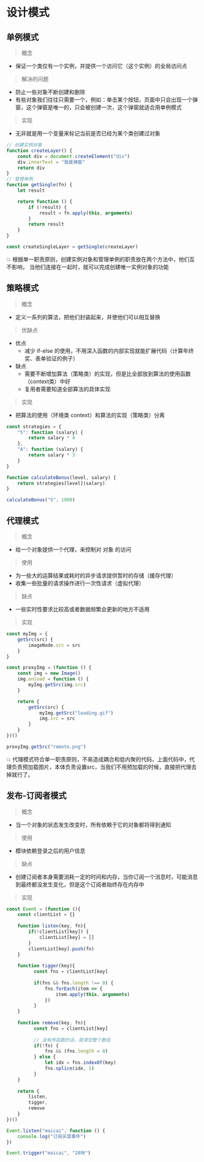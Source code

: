 # 设计模式

## 单例模式
> 概念
- 保证一个类仅有一个实例，并提供一个访问它（这个实例）的全局访问点
> 解决的问题
- 防止一些对象不断创建和删除
- 有些对象我们往往只需要一个，例如：单击某个按钮，页面中只会出现一个弹窗，这个弹窗是唯一的，只会被创建一次，这个弹窗就适合用单例模式
> 实现
- 无非就是用一个变量来标记当前是否已经为某个类创建过对象

```js
// 创建实例对象
function createLayer() {
    const div = document.createElement("div")
    div.innerText = "我是弹窗"
    return div
}
// 管理单例
function getSingle(fn) {
    let result

    return function () {
        if (!result) {
            result = fn.apply(this, arguments)
        }
        return result
    }
}

const createSingleLayer = getSingle(createLayer)
```
:boom: 根据单一职责原则，创建实例对象和管理单例的职责放在两个方法中，他们互不影响， 当他们连接在一起时，就可以完成创建唯一实例对象的功能
## 策略模式
> 概念
- 定义一系列的算法，把他们封装起来，并使他们可以相互替换
> 优缺点

- 优点
    - 减少 if-else 的使用，不用深入函数的内部实现就能扩展代码（计算年终奖、表单验证的例子）
- 缺点
    - 需要不断增加算法（策略类）的实现，但是比全部放到算法的使用函数（context类）中好
    - 复用者需要知道全部算法的具体实现
> 实现
- 把算法的使用（环境类 context）和算法的实现（策略类）分离

```js
const strategies = {
    "S": function (salary) {
        return salary * 4
    },
    "A": function (salary) {
        return salary * 3
    }
}

function calculateBonus(level, salary) {
    return strategies[level](salary)
}

calculateBonus("S", 1000)

```
## 代理模式
> 概念
- 给一个对象提供一个代理，来控制对 对象 的访问
> 使用
- 为一些大的运算结果或耗时的异步请求提供暂时的存储（缓存代理）
- 收集一些批量的请求操作进行一次性请求（虚拟代理）
> 缺点
- 一些实时性要求比较高或者数据频繁会更新的地方不适用
> 实现

```js
const myImg = {
    getSrc(src) {
        imageNode.src = src
    }
}

const proxyImg = (function () {
    const img = new Image()
    img.onload = function () {
        myImg.getSrc(img.src)
    }

    return {
        getSrc(src) {
            myImg.getSrc("loading.gif")
            img.src = src
        }
    }
})()

proxyImg.getSrc("remote.png")

```

:boom: 代理模式符合单一职责原则，不易造成耦合和低内聚的代码，上面代码中，代理负责预加载图片，本体负责设置src，当我们不用预加载的时候，直接把代理去掉就行了。

## 发布-订阅者模式

> 概念
- 当一个对象的状态发生改变时，所有依赖于它的对象都将得到通知
> 使用
- 模块依赖登录之后的用户信息
> 缺点
- 创建订阅者本身需要消耗一定的时间和内存，当你订阅一个消息时，可能消息到最终都没发生变化，但是这个订阅者始终存在内存中
> 实现

```js
const Event = (function (){
    const clientList = {}
    
    function listen(key, fn){
        if(!clientList[key]) {
            clientList[key] = []
        }
        clientList[key].push(fn)
    }
    
    function tigger(key){
          const fns = clientList[key]
          
          if(fns && fns.length !== 0) {
              fns.forEach(item => {
                  item.apply(this, arguments)
              })
          }
    }
    
    function remove(key, fn){
          const fns = clientList[key]
          
          // 没有传函数的话，就清空整个数组
          if(!fn) {
              fns && (fns.length = 0)
          } else {
              let idx = fns.indexOf(key)
              fns.splice(idx, 1)
          }
    }
    
    return {
        listen,
        tigger,
        remove
    }
})()

Event.listen("maicai", function () {
    console.log("订阅买菜事件")
})

Event.trigger("maicai", "20块")
```
